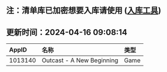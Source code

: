 ## 注：清单库已加密想要入库请使用 ([入库工具](https://github.com/BlankTMing/ManifestAutoUpdate/releases))

## 更新时间：2024-04-16 09:08:14
| AppID | 名称 | 类型  |
| :-------------------- | :----------------------------- | :----------- |
| 1013140 | Outcast - A New Beginning| Game |
